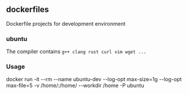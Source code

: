 ## dockerfiles
Dockerfile projects for development environment

### ubuntu

The compiler contains `g++ clang rust curl vim wget ...`

### Usage

docker run -it --rm --name ubuntu-dev --log-opt max-size=1g --log-opt max-file=5 -v /home/:/home/ --workdir /home -P ubuntu
